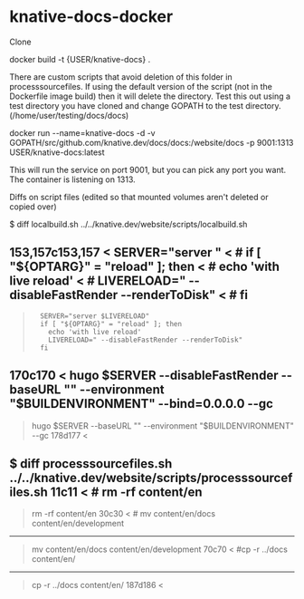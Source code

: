 # knative-docs-docker

Clone

docker build -t {USER/knative-docs} .

There are custom scripts that avoid deletion of this folder in processsourcefiles. If using the default version of the script (not in the Dockerfile image build) then it will delete the directory. Test this out using a test directory you have cloned and change GOPATH to the test directory. (/home/user/testing/docs/docs)

docker run --name=knative-docs -d -v GOPATH/src/github.com/knative.dev/docs/docs:/website/docs -p 9001:1313 USER/knative-docs:latest

This will run the service on port 9001, but you can pick any port you want. The container is listening on 1313.


Diffs on script files (edited so that mounted volumes aren't deleted or copied over)

$ diff localbuild.sh ../../knative.dev/website/scripts/localbuild.sh

153,157c153,157
<       SERVER="server "
<      # if [ "${OPTARG}" = "reload" ]; then
<      #   echo 'with live reload'
<      #   LIVERELOAD=" --disableFastRender --renderToDisk"
<      # fi
---
>       SERVER="server $LIVERELOAD"
>       if [ "${OPTARG}" = "reload" ]; then
>         echo 'with live reload'
>         LIVERELOAD=" --disableFastRender --renderToDisk"
>       fi
170c170
< hugo $SERVER --disableFastRender --baseURL "" --environment "$BUILDENVIRONMENT" --bind=0.0.0.0 --gc
---
> hugo $SERVER --baseURL "" --environment "$BUILDENVIRONMENT" --gc
178d177
< 



$ diff processsourcefiles.sh ../../knative.dev/website/scripts/processsourcefiles.sh 
11c11
< # rm -rf content/en
---
> rm -rf content/en
30c30
<   # mv content/en/docs content/en/development
---
>   mv content/en/docs content/en/development
70c70
<   #cp -r ../docs content/en/
---
>   cp -r ../docs content/en/
187d186
< 

